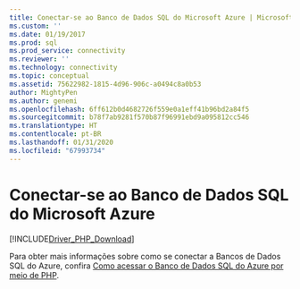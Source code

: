 ```yaml
---
title: Conectar-se ao Banco de Dados SQL do Microsoft Azure | Microsoft Docs
ms.custom: ''
ms.date: 01/19/2017
ms.prod: sql
ms.prod_service: connectivity
ms.reviewer: ''
ms.technology: connectivity
ms.topic: conceptual
ms.assetid: 75622982-1815-4d96-906c-a0494c8a0b53
author: MightyPen
ms.author: genemi
ms.openlocfilehash: 6ff612b0d4682726f559e0a1eff41b96bd2a84f5
ms.sourcegitcommit: b78f7ab9281f570b87f96991ebd9a095812cc546
ms.translationtype: HT
ms.contentlocale: pt-BR
ms.lasthandoff: 01/31/2020
ms.locfileid: "67993734"
---
```

# <a name="connecting-to-microsoft-azure-sql-database"></a>Conectar-se ao Banco de Dados SQL do Microsoft Azure
[!INCLUDE[Driver_PHP_Download](../../includes/driver_php_download.md)]

Para obter mais informações sobre como se conectar a Bancos de Dados SQL do Azure, confira [Como acessar o Banco de Dados SQL do Azure por meio de PHP](https://azure.microsoft.com/documentation/articles/sql-database-php-how-to-use/).  
  
